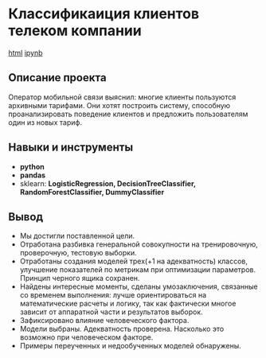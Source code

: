 # Классификаиция клиентов телеком компании

[html](https://github.com/TomashA1980/Portfolio_All_Practicum_Projects/blob/main/mobile_tariff/mobile_tariff.html)  [ipynb](https://github.com/TomashA1980/Portfolio_All_Practicum_Projects/blob/main/mobile_tariff/mobile_tariff.ipynb)

## Описание проекта

Оператор мобильной связи выяснил: многие клиенты пользуются архивными тарифами. 
Они хотят построить систему, способную проанализировать поведение клиентов и предложить пользователям один из новых тариф.


## Навыки и инструменты

- **python**
- **pandas**
- sklearn: **LogisticRegression, DecisionTreeClassifier, RandomForestClassifier, DummyClassifier** 



## Вывод

- Мы достигли поставленной цели.
- Отработана разбивка генеральной совокупности на тренировочную, проверочную, тестовую выборки.
- Отработаны создания моделей трех(+1 на адекватность) классов, улучшение показателей по метрикам при оптимизации параметров. Принцип черного ящика сохранен.
- Найдены интересные моменты, сделаны умозаключения, связанные со временем выполнения: лучше ориентироваться на математические расчеты и логику, так как фактически многое зависит от аппаратной части и результатов выборок.
- Зафиксировано влияние человеческого фактора.
- Модели выбраны. Адекватность проверена. Насколько это возможно при человеческом факторе.
- Примеры переученных и недообученных моделей обнаружены.
